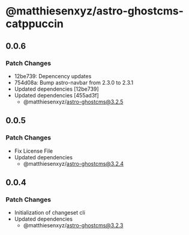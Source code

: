 # @matthiesenxyz/astro-ghostcms-catppuccin

## 0.0.6

### Patch Changes

- 12be739: Depencency updates
- 754d08a: Bump astro-navbar from 2.3.0 to 2.3.1
- Updated dependencies [12be739]
- Updated dependencies [455ad3f]
  - @matthiesenxyz/astro-ghostcms@3.2.5

## 0.0.5

### Patch Changes

- Fix License File
- Updated dependencies
  - @matthiesenxyz/astro-ghostcms@3.2.4

## 0.0.4

### Patch Changes

- Initialization of changeset cli
- Updated dependencies
  - @matthiesenxyz/astro-ghostcms@3.2.3

